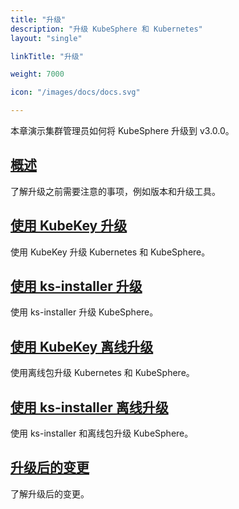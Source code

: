 ```yaml
---
title: "升级"
description: "升级 KubeSphere 和 Kubernetes"
layout: "single"

linkTitle: "升级"

weight: 7000

icon: "/images/docs/docs.svg"

---
```


本章演示集群管理员如何将 KubeSphere 升级到 v3.0.0。

## [概述](../upgrade/overview/)

了解升级之前需要注意的事项，例如版本和升级工具。

## [使用 KubeKey 升级](../upgrade/upgrade-with-kubekey/)

使用 KubeKey 升级 Kubernetes 和 KubeSphere。

## [使用 ks-installer 升级](../upgrade/upgrade-with-ks-installer/)

使用 ks-installer 升级 KubeSphere。

## [使用 KubeKey 离线升级](../upgrade/air-gapped-upgrade-with-kubekey/)

使用离线包升级 Kubernetes 和 KubeSphere。

## [使用 ks-installer 离线升级](../upgrade/air-gapped-upgrade-with-ks-installer/)

使用 ks-installer 和离线包升级 KubeSphere。

## [升级后的变更](../upgrade/what-changed/)

了解升级后的变更。
